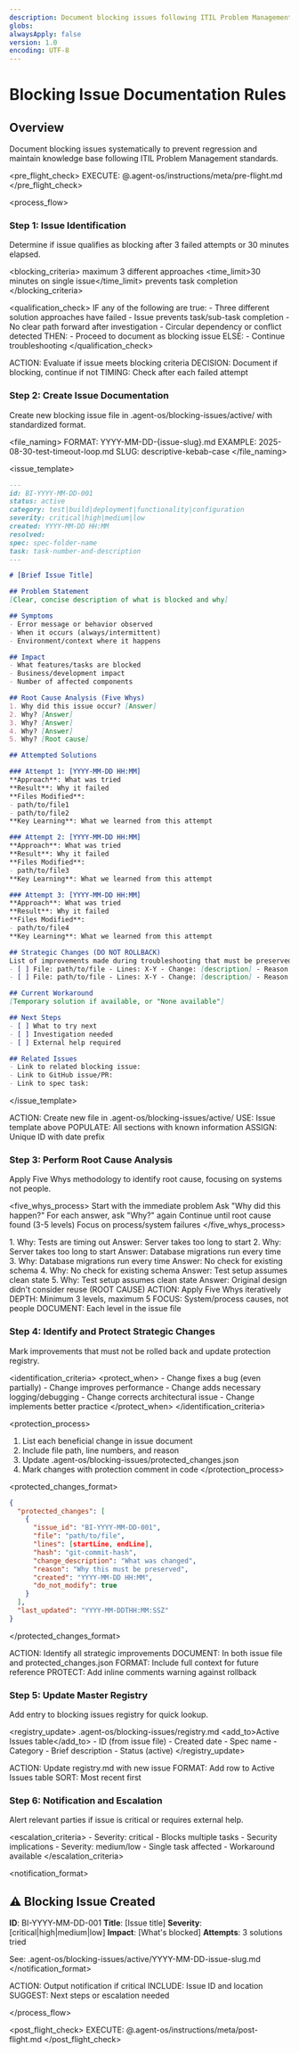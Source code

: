 ```yaml
---
description: Document blocking issues following ITIL Problem Management standards
globs:
alwaysApply: false
version: 1.0
encoding: UTF-8
---
```


# Blocking Issue Documentation Rules

## Overview
Document blocking issues systematically to prevent regression and maintain knowledge base following ITIL Problem Management standards.

<pre_flight_check>
  EXECUTE: @.agent-os/instructions/meta/pre-flight.md
</pre_flight_check>

<process_flow>

<step number="1" name="issue_identification">

### Step 1: Issue Identification

Determine if issue qualifies as blocking after 3 failed attempts or 30 minutes elapsed.

<blocking_criteria>
  <attempts>maximum 3 different approaches</attempts>
  <time_limit>30 minutes on single issue</time_limit>
  <impact>prevents task completion</impact>
</blocking_criteria>

<qualification_check>
  IF any of the following are true:
    - Three different solution approaches have failed
    - Issue prevents task/sub-task completion
    - No clear path forward after investigation
    - Circular dependency or conflict detected
  THEN:
    - Proceed to document as blocking issue
  ELSE:
    - Continue troubleshooting
</qualification_check>

<instructions>
  ACTION: Evaluate if issue meets blocking criteria
  DECISION: Document if blocking, continue if not
  TIMING: Check after each failed attempt
</instructions>

</step>

<step number="2" name="create_documentation">

### Step 2: Create Issue Documentation

Create new blocking issue file in .agent-os/blocking-issues/active/ with standardized format.

<file_naming>
  FORMAT: YYYY-MM-DD-{issue-slug}.md
  EXAMPLE: 2025-08-30-test-timeout-loop.md
  SLUG: descriptive-kebab-case
</file_naming>

<issue_template>
```markdown
---
id: BI-YYYY-MM-DD-001
status: active
category: test|build|deployment|functionality|configuration
severity: critical|high|medium|low
created: YYYY-MM-DD HH:MM
resolved: 
spec: spec-folder-name
task: task-number-and-description
---

# [Brief Issue Title]

## Problem Statement
[Clear, concise description of what is blocked and why]

## Symptoms
- Error message or behavior observed
- When it occurs (always/intermittent)
- Environment/context where it happens

## Impact
- What features/tasks are blocked
- Business/development impact
- Number of affected components

## Root Cause Analysis (Five Whys)
1. Why did this issue occur? [Answer]
2. Why? [Answer]
3. Why? [Answer]
4. Why? [Answer]
5. Why? [Root cause]

## Attempted Solutions

### Attempt 1: [YYYY-MM-DD HH:MM]
**Approach**: What was tried
**Result**: Why it failed
**Files Modified**: 
- path/to/file1
- path/to/file2
**Key Learning**: What we learned from this attempt

### Attempt 2: [YYYY-MM-DD HH:MM]
**Approach**: What was tried
**Result**: Why it failed
**Files Modified**:
- path/to/file3
**Key Learning**: What we learned from this attempt

### Attempt 3: [YYYY-MM-DD HH:MM]
**Approach**: What was tried
**Result**: Why it failed
**Files Modified**:
- path/to/file4
**Key Learning**: What we learned from this attempt

## Strategic Changes (DO NOT ROLLBACK)
List of improvements made during troubleshooting that must be preserved:
- [ ] File: path/to/file - Lines: X-Y - Change: [description] - Reason: [Why this change is important]
- [ ] File: path/to/file - Lines: X-Y - Change: [description] - Reason: [Why this change is important]

## Current Workaround
[Temporary solution if available, or "None available"]

## Next Steps
- [ ] What to try next
- [ ] Investigation needed
- [ ] External help required

## Related Issues
- Link to related blocking issue: 
- Link to GitHub issue/PR:
- Link to spec task:
```
</issue_template>

<instructions>
  ACTION: Create new file in .agent-os/blocking-issues/active/
  USE: Issue template above
  POPULATE: All sections with known information
  ASSIGN: Unique ID with date prefix
</instructions>

</step>

<step number="3" name="root_cause_analysis">

### Step 3: Perform Root Cause Analysis

Apply Five Whys methodology to identify root cause, focusing on systems not people.

<five_whys_process>
  <guideline>
    Start with the immediate problem
    Ask "Why did this happen?"
    For each answer, ask "Why?" again
    Continue until root cause found (3-5 levels)
    Focus on process/system failures
  </guideline>
</five_whys_process>

<example>
  1. Why: Tests are timing out
     Answer: Server takes too long to start
  2. Why: Server takes too long to start  
     Answer: Database migrations run every time
  3. Why: Database migrations run every time
     Answer: No check for existing schema
  4. Why: No check for existing schema
     Answer: Test setup assumes clean state
  5. Why: Test setup assumes clean state
     Answer: Original design didn't consider reuse (ROOT CAUSE)
</example>

<instructions>
  ACTION: Apply Five Whys iteratively
  DEPTH: Minimum 3 levels, maximum 5
  FOCUS: System/process causes, not people
  DOCUMENT: Each level in the issue file
</instructions>

</step>

<step number="4" name="protect_improvements">

### Step 4: Identify and Protect Strategic Changes

Mark improvements that must not be rolled back and update protection registry.

<identification_criteria>
  <protect_when>
    - Change fixes a bug (even partially)
    - Change improves performance
    - Change adds necessary logging/debugging
    - Change corrects architectural issue
    - Change implements better practice
  </protect_when>
</identification_criteria>

<protection_process>
  1. List each beneficial change in issue document
  2. Include file path, line numbers, and reason
  3. Update .agent-os/blocking-issues/protected_changes.json
  4. Mark changes with protection comment in code
</protection_process>

<protected_changes_format>
```json
{
  "protected_changes": [
    {
      "issue_id": "BI-YYYY-MM-DD-001",
      "file": "path/to/file",
      "lines": [startLine, endLine],
      "hash": "git-commit-hash",
      "change_description": "What was changed",
      "reason": "Why this must be preserved",
      "created": "YYYY-MM-DD HH:MM",
      "do_not_modify": true
    }
  ],
  "last_updated": "YYYY-MM-DDTHH:MM:SSZ"
}
```
</protected_changes_format>

<instructions>
  ACTION: Identify all strategic improvements
  DOCUMENT: In both issue file and protected_changes.json
  FORMAT: Include full context for future reference
  PROTECT: Add inline comments warning against rollback
</instructions>

</step>

<step number="5" name="update_registry">

### Step 5: Update Master Registry

Add entry to blocking issues registry for quick lookup.

<registry_update>
  <location>.agent-os/blocking-issues/registry.md</location>
  <add_to>Active Issues table</add_to>
  <fields>
    - ID (from issue file)
    - Created date
    - Spec name
    - Category
    - Brief description
    - Status (active)
  </fields>
</registry_update>

<instructions>
  ACTION: Update registry.md with new issue
  FORMAT: Add row to Active Issues table
  SORT: Most recent first
</instructions>

</step>

<step number="6" name="notify_and_escalate">

### Step 6: Notification and Escalation

Alert relevant parties if issue is critical or requires external help.

<escalation_criteria>
  <immediate>
    - Severity: critical
    - Blocks multiple tasks
    - Security implications
  </immediate>
  <deferred>
    - Severity: medium/low
    - Single task affected
    - Workaround available
  </deferred>
</escalation_criteria>

<notification_format>
  ## ⚠️ Blocking Issue Created
  
  **ID**: BI-YYYY-MM-DD-001
  **Title**: [Issue title]
  **Severity**: [critical|high|medium|low]
  **Impact**: [What's blocked]
  **Attempts**: 3 solutions tried
  
  See: .agent-os/blocking-issues/active/YYYY-MM-DD-issue-slug.md
</notification_format>

<instructions>
  ACTION: Output notification if critical
  INCLUDE: Issue ID and location
  SUGGEST: Next steps or escalation needed
</instructions>

</step>

</process_flow>

<post_flight_check>
  EXECUTE: @.agent-os/instructions/meta/post-flight.md
</post_flight_check>